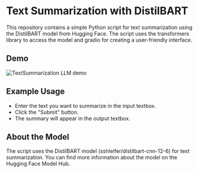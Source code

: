 # Text Summarization with DistilBART
This repository contains a simple Python script for text summarization using the DistilBART model from Hugging Face. The script uses the transformers library to access the model and gradio for creating a user-friendly interface.

## Demo

![TextSummarization LLM demo](https://github.com/b-fakhar/Text-Summarization-LLM-Gradio/assets/59096353/25954222-4ca4-4eb2-84af-164c9d712e60)


## Example Usage
- Enter the text you want to summarize in the input textbox.
- Click the "Submit" button.
- The summary will appear in the output textbox.

## About the Model
The script uses the DistilBART model (sshleifer/distilbart-cnn-12-6) for text summarization. You can find more information about the model on the Hugging Face Model Hub.

